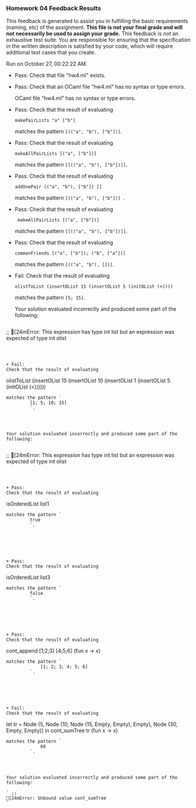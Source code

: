 ### Homework 04 Feedback Results

This feedback is generated to assist you in fulfilling the basic requirements (naming, etc) of the assignment. 
            **This file is not your final grade and will not necessarily be used to assign your grade.** 
            This feedback is *not* an exhaustive test suite. You are responsible for ensuring that the specification in the
            written description is satisfied by your code, which will require additional test cases that you create.

Run on October 27, 00:22:22 AM.

+ Pass: Check that file "hw4.ml" exists.

+ Pass: Check that an OCaml file "hw4.ml" has no syntax or type errors.

    OCaml file "hw4.ml" has no syntax or type errors.



+ Pass: 
Check that the result of evaluating
   ```
   makePairLists "a" ["b"]
   ```
   matches the pattern `
            [(("a", "b"), ["b"])]
            `.

   




+ Pass: 
Check that the result of evaluating
   ```
   makeAllPairLists [("a", ["b"])]
   ```
   matches the pattern `
            [[(("a", "b"), ["b"])]]
            `.

   




+ Pass: 
Check that the result of evaluating
   ```
   addOnePair (("a", "b"), ["b"]) []
   ```
   matches the pattern `
             [(("a", "b"), ["b"])] 
            `.

   




+ Pass: 
Check that the result of evaluating
   ```
    makeAllPairLists [("a", ["b"])]
   ```
   matches the pattern `
             [[(("a", "b"), ["b"])]]
            `.

   




+ Pass: 
Check that the result of evaluating
   ```
   commonFriends [("a", ["b"]); ("b", ["a"])]
   ```
   matches the pattern `
             [(("a", "b"), [])]
            `.

   




+ Fail: 
Check that the result of evaluating
   ```
   olistToList (insertOList 15 (insertOList 5 (initOList (<))))
   ```
   matches the pattern `
            [5; 15]
            `.

   


   Your solution evaluated incorrectly and produced some part of the following:

 
   ```
 ;;
[24mError: This expression has type int list
       but an expression was expected of type int olist

   ```



+ Fail: 
Check that the result of evaluating
   ```
   olistToList (insertOList 15 (insertOList 10 (insertOList 1 (insertOList 5 (initOList (<))))))
   ```
   matches the pattern `
            [1; 5; 10; 15]
            `.

   


   Your solution evaluated incorrectly and produced some part of the following:

 
   ```
 ;;
[24mError: This expression has type int list
       but an expression was expected of type int olist

   ```



+ Pass: 
Check that the result of evaluating
   ```
   isOrderedList list1
   ```
   matches the pattern `
            true
            `.

   




+ Pass: 
Check that the result of evaluating
   ```
   isOrderedList list3
   ```
   matches the pattern `
            false
            `.

   




+ Pass: 
Check that the result of evaluating
   ```
   cont_append [1;2;3] [4;5;6] (fun x -> x)
   ```
   matches the pattern `
                [1; 2; 3; 4; 5; 6]
            `.

   




+ Fail: 
Check that the result of evaluating
   ```
   let tr = 
              Node (5, 
                Node (10, 
                    Node (15, Empty, Empty), 
                    Empty), 
                Node (30, Empty, Empty))
            in cont_sumTree tr (fun x -> x)
   ```
   matches the pattern `
                60
            `.

   


   Your solution evaluated incorrectly and produced some part of the following:

 ` ;;
[24mError: Unbound value cont_sumTree
`


